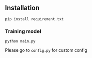 
## Installation
`pip install requirement.txt`

### Training model 
```
python main.py 
```
Please go to `config.py` for custom config